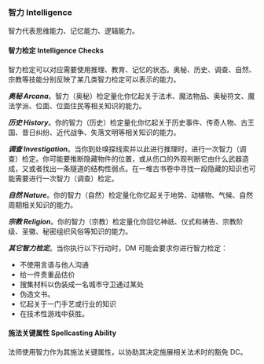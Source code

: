 ### 智力 Intelligence

智力代表思维能力、记忆能力、逻辑能力。

#### 智力检定 Intelligence Checks

智力检定可以对应需要使用推理、教育、记忆的状态。奥秘、历史、调查、自然、宗教等技能分别反映了某几类智力检定可以表示的能力。

***奥秘 Arcana***。智力（奥秘）检定量化你忆起关于法术、魔法物品、奥秘符文、魔法学派、位面、位面住民等相关知识的能力。

***历史 History***。你的智力（历史）检定量化你忆起关于历史事件、传奇人物、古王国、昔日纠纷、近代战争、失落文明等相关知识的能力。

***调查 Investigation***。当你到处嗅探线索并以此进行推理时，进行一次智力（调查）检定。你可能要推断隐藏物件的位置，或从伤口的外观判断它由什么武器造成，又或者找出一条隧道的结构性弱点。在一堆古书卷中寻找一段隐藏的知识也可能需要进行一次智力（调查）检定。

***自然 Nature***。你的智力（自然）检定量化你忆起关于地势、动植物、气候、自然周期相关知识的能力。

***宗教 Religion***。你的智力（宗教）检定量化你回忆神祇、仪式和祷告、宗教阶级、圣徽、秘密组织风俗等知识的能力。

***其它智力检定***。当你执行以下行动时，DM 可能会要求你进行智力检定：
- 不使用言语与他人沟通
- 给一件贵重品估价
- 搜集材料以伪装成一名城市守卫通过某处
- 伪造文书。
- 忆起关于一门手艺或行业的知识
- 在技术性游戏中获胜。

#### 施法关键属性 Spellcasting Ability

法师使用智力作为其施法关键属性，以协助其决定施展相关法术时的豁免 DC。

